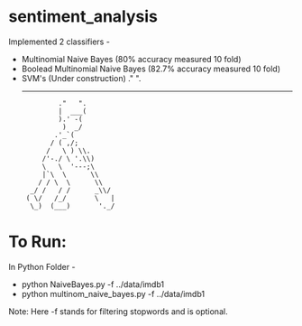 # sentiment_analysis
Implemented 2 classifiers - 
* Multinomial Naive Bayes (80% accuracy measured 10 fold)
* Boolead Multinomial Naive Bayes (82.7% accuracy measured 10 fold)
* SVM's (Under construction) ."   ".
  ___
               ."   ".
               |  ___(
               ).' -(
                )  _/
              .'_`( 
             / ( ,/;
            /   \ ) \\.
           /'-./ \ '.\\)
           \   \  '---;\
           |`\  \      \\
          / / \  \      \\
        _/ /   / /      _\\/
       ( \/   /_/       \   |
        \_)  (___)       '._/

# To Run:
 In Python Folder - 
* python NaiveBayes.py -f ../data/imdb1
* python multinom_naive_bayes.py -f ../data/imdb1

Note: Here -f stands for filtering stopwords and is optional.
